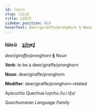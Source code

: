 ```yaml
---
id: lüicü
slug: lüicü
title: LÜİCÜ
sidebar_position: 819
hoverText: deer/giraffe/pronghorn § Noun
---
```


### lüicü&emsp;<span kind="abugida">ʓʄɽɟꞇʄ</span>

*deer/giraffe/pronghorn* **§** Noun

**Verb**: to be a deer/giraffe/pronghorn

**Noun**: deer/giraffe/pronghorn

**Modifier**: deer/giraffe/pronghorn-related

Ayacucho Quechua luychu /lu.i.tʃu/

*Quechumaran Language Family*